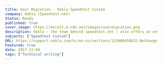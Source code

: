 ```yaml
---
title: User Migration - Ookla Speedtest Custom
company: Ookla (Speedtest.net)
Status: Ready
published: true
cover_image: https://mscott.b-cdn.net/images/usermigration.png
description: Ookla – the team behind speedtest.net – also offers an enterprise version of their flagship software used to measure bandwidth and latency between a client and server. During the transition from legacy Flash protocols to new HTML5/Javscript APIs, I lead a small team of technical service contractors to assist with the increased workload from the transition.
subjects: ["Speedtest Custom"]
URL: https://support.ookla.com/hc/en-us/sections/115000458632-NetGauge-Migration
Featured: true
date: 2017-12-09
tags: ["Technical writing"]
---
```

